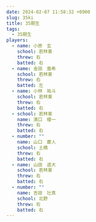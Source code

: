 ```yaml
---
date: 2024-02-07 11:58:32 +0900
slug: 35ki
title: 35期生
tags:
  - 35期生
players:
  - name: 小原　玄
    school: 若林東
    threw: 右
    batted: 右
  - name: 金田　凰希
    school: 若林東
    threw: 右
    batted: 左
  - name: 小林　祐斗
    school: 若林東
    threw: 右
    batted: 右
  - school: 若林東
    name: 濱口　榎一
    threw: 右
    batted: 右
  - number: ""
    name: 山口　慶人
    school: 土橋
    threw: 右
    batted: 右
  - name: 山田　遥大
    school: 若林東
    threw: 右
    batted: 右
  - number: ""
    name: 吉田　壮真
    school: 北野
    threw: 右
    batted: 右
---
```

